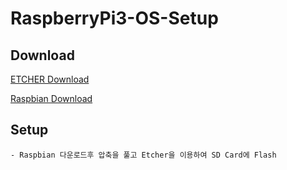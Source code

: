 # RaspberryPi3-OS-Setup

## Download

[ETCHER Download](https://etcher.io/)

[Raspbian Download](https://www.raspberrypi.org/downloads/)

## Setup
	- Raspbian 다운로드후 압축을 풀고 Etcher을 이용하여 SD Card에 Flash